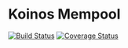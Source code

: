 # Koinos Mempool
[![Build Status](https://app.travis-ci.com/koinos/koinos-mempool.svg?branch=master)](https://app.travis-ci.com/koinos/koinos-mempool) [![Coverage Status](https://coveralls.io/repos/github/koinos/koinos-mempool/badge.svg?branch=master)](https://coveralls.io/github/koinos/koinos-mempool?branch=master)

